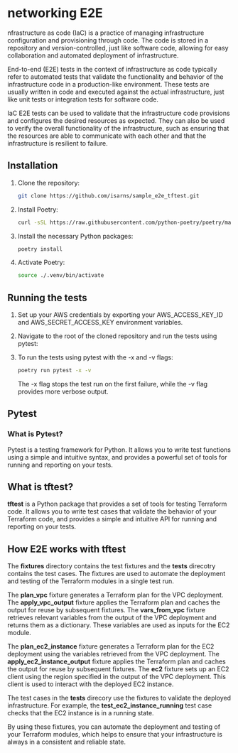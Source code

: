 # networking E2E

nfrastructure as code (IaC) is a practice of managing infrastructure configuration and provisioning through code. The code is stored in a repository and version-controlled, just like software code, allowing for easy collaboration and automated deployment of infrastructure.

End-to-end (E2E) tests in the context of infrastructure as code typically refer to automated tests that validate the functionality and behavior of the infrastructure code in a production-like environment. These tests are usually written in code and executed against the actual infrastructure, just like unit tests or integration tests for software code.

IaC E2E tests can be used to validate that the infrastructure code provisions and configures the desired resources as expected. They can also be used to verify the overall functionality of the infrastructure, such as ensuring that the resources are able to communicate with each other and that the infrastructure is resilient to failure.


## Installation

1. Clone the repository:

   ```bash
   git clone https://github.com/isarns/sample_e2e_tftest.git
   ```

2. Install Poetry:

    ``` bash
    curl -sSL https://raw.githubusercontent.com/python-poetry/poetry/master/install-poetry.py | python -
    ```

3. Install the necessary Python packages:

   ```bash
   poetry install
   ```

4. Activate Poetry:

   ```bash
   source ./.venv/bin/activate
   ```

## Running the tests

1. Set up your AWS credentials by exporting your AWS_ACCESS_KEY_ID and AWS_SECRET_ACCESS_KEY environment variables.

2. Navigate to the root of the cloned repository and run the tests using pytest:

3. To run the tests using pytest with the -x and -v flags:

    ```bash
    poetry run pytest -x -v
    ```

    The -x flag stops the test run on the first failure, while the -v flag provides more verbose output.

## Pytest

### What is Pytest?

Pytest is a testing framework for Python. It allows you to write test functions using a simple and intuitive syntax, and provides a powerful set of tools for running and reporting on your tests.

## What is tftest?

**tftest** is a Python package that provides a set of tools for testing Terraform code. It allows you to write test cases that validate the behavior of your Terraform code, and provides a simple and intuitive API for running and reporting on your tests.

## How E2E works with tftest

The **fixtures** directory contains the test fixtures and the **tests** direcotry contains the test cases. The fixtures are used to automate the deployment and testing of the Terraform modules in a single test run.

The **plan_vpc** fixture generates a Terraform plan for the VPC deployment. The **apply_vpc_output** fixture applies the Terraform plan and caches the output for reuse by subsequent fixtures. The **vars_from_vpc** fixture retrieves relevant variables from the output of the VPC deployment and returns them as a dictionary. These variables are used as inputs for the EC2 module.

The **plan_ec2_instance** fixture generates a Terraform plan for the EC2 deployment using the variables retrieved from the VPC deployment. The **apply_ec2_instance_output** fixture applies the Terraform plan and caches the output for reuse by subsequent fixtures. The **ec2** fixture sets up an EC2 client using the region specified in the output of the VPC deployment. This client is used to interact with the deployed EC2 instance.

The test cases in the **tests** direcory use the fixtures to validate the deployed infrastructure. For example, the **test_ec2_instance_running** test case checks that the EC2 instance is in a running state.

By using these fixtures, you can automate the deployment and testing of your Terraform modules, which helps to ensure that your infrastructure is always in a consistent and reliable state.